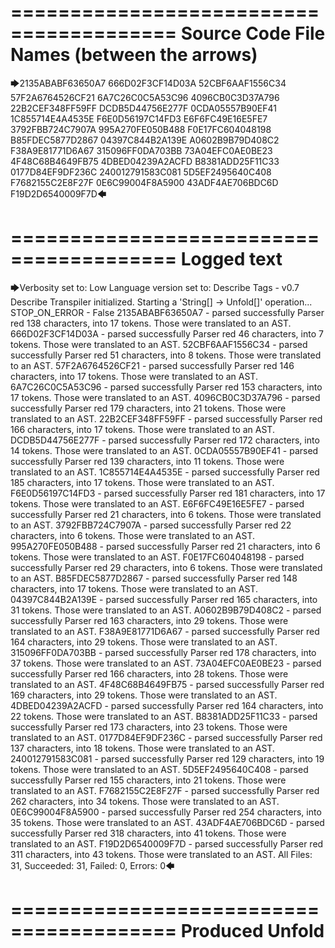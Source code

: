 ========================================
Source Code File Names (between the arrows)
========================================

🡆2135ABABF63650A7
666D02F3CF14D03A
52CBF6AAF1556C34
57F2A6764526CF21
6A7C26C0C5A53C96
4096CB0C3D37A796
22B2CEF348FF59FF
DCDB5D44756E277F
0CDA05557B90EF41
1C855714E4A4535E
F6E0D56197C14FD3
E6F6FC49E16E5FE7
3792FBB724C7907A
995A270FE050B488
F0E17FC604048198
B85FDEC5877D2867
04397C844B2A139E
A0602B9B79D408C2
F38A9E81771D6A67
315096FF0DA703BB
73A04EFC0AE0BE23
4F48C68B4649FB75
4DBED04239A2ACFD
B8381ADD25F11C33
0177D84EF9DF236C
240012791583C081
5D5EF2495640C408
F7682155C2E8F27F
0E6C99004F8A5900
43ADF4AE706BDC6D
F19D2D6540009F7D🡄

========================================
Logged text
========================================

🡆Verbosity set to: Low
Language version set to: Describe Tags - v0.7
Describe Transpiler initialized.
Starting a 'String[] -> Unfold[]' operation...
STOP_ON_ERROR - False
2135ABABF63650A7 - parsed successfully
Parser red 138 characters, into 17 tokens.
Those were translated to an AST.
666D02F3CF14D03A - parsed successfully
Parser red 46 characters, into 7 tokens.
Those were translated to an AST.
52CBF6AAF1556C34 - parsed successfully
Parser red 51 characters, into 8 tokens.
Those were translated to an AST.
57F2A6764526CF21 - parsed successfully
Parser red 146 characters, into 17 tokens.
Those were translated to an AST.
6A7C26C0C5A53C96 - parsed successfully
Parser red 153 characters, into 17 tokens.
Those were translated to an AST.
4096CB0C3D37A796 - parsed successfully
Parser red 179 characters, into 21 tokens.
Those were translated to an AST.
22B2CEF348FF59FF - parsed successfully
Parser red 166 characters, into 17 tokens.
Those were translated to an AST.
DCDB5D44756E277F - parsed successfully
Parser red 172 characters, into 14 tokens.
Those were translated to an AST.
0CDA05557B90EF41 - parsed successfully
Parser red 139 characters, into 11 tokens.
Those were translated to an AST.
1C855714E4A4535E - parsed successfully
Parser red 185 characters, into 17 tokens.
Those were translated to an AST.
F6E0D56197C14FD3 - parsed successfully
Parser red 181 characters, into 17 tokens.
Those were translated to an AST.
E6F6FC49E16E5FE7 - parsed successfully
Parser red 21 characters, into 6 tokens.
Those were translated to an AST.
3792FBB724C7907A - parsed successfully
Parser red 22 characters, into 6 tokens.
Those were translated to an AST.
995A270FE050B488 - parsed successfully
Parser red 21 characters, into 6 tokens.
Those were translated to an AST.
F0E17FC604048198 - parsed successfully
Parser red 29 characters, into 6 tokens.
Those were translated to an AST.
B85FDEC5877D2867 - parsed successfully
Parser red 148 characters, into 17 tokens.
Those were translated to an AST.
04397C844B2A139E - parsed successfully
Parser red 165 characters, into 31 tokens.
Those were translated to an AST.
A0602B9B79D408C2 - parsed successfully
Parser red 163 characters, into 29 tokens.
Those were translated to an AST.
F38A9E81771D6A67 - parsed successfully
Parser red 164 characters, into 29 tokens.
Those were translated to an AST.
315096FF0DA703BB - parsed successfully
Parser red 178 characters, into 37 tokens.
Those were translated to an AST.
73A04EFC0AE0BE23 - parsed successfully
Parser red 166 characters, into 28 tokens.
Those were translated to an AST.
4F48C68B4649FB75 - parsed successfully
Parser red 169 characters, into 29 tokens.
Those were translated to an AST.
4DBED04239A2ACFD - parsed successfully
Parser red 164 characters, into 22 tokens.
Those were translated to an AST.
B8381ADD25F11C33 - parsed successfully
Parser red 173 characters, into 23 tokens.
Those were translated to an AST.
0177D84EF9DF236C - parsed successfully
Parser red 137 characters, into 18 tokens.
Those were translated to an AST.
240012791583C081 - parsed successfully
Parser red 129 characters, into 19 tokens.
Those were translated to an AST.
5D5EF2495640C408 - parsed successfully
Parser red 155 characters, into 21 tokens.
Those were translated to an AST.
F7682155C2E8F27F - parsed successfully
Parser red 262 characters, into 34 tokens.
Those were translated to an AST.
0E6C99004F8A5900 - parsed successfully
Parser red 254 characters, into 35 tokens.
Those were translated to an AST.
43ADF4AE706BDC6D - parsed successfully
Parser red 318 characters, into 41 tokens.
Those were translated to an AST.
F19D2D6540009F7D - parsed successfully
Parser red 311 characters, into 43 tokens.
Those were translated to an AST.
All Files: 31, Succeeded: 31, Failed: 0, Errors: 0🡄

========================================
Produced Unfold
========================================

